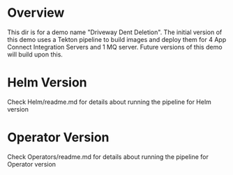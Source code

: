 # Overview
This dir is for a demo name "Driveway Dent Deletion". The initial version of this
demo uses a Tekton pipeline to build images and deploy them for 4 App Connect
Integration Servers and 1 MQ server. Future versions of this demo will build
upon this.

# Helm Version
Check Helm/readme.md for details about running the pipeline for Helm version

# Operator Version
Check Operators/readme.md for details about running the pipeline for Operator version
